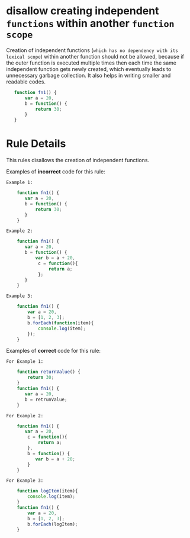 # disallow creating independent `functions` within another `function scope`

Creation of independent functions (`which has no dependency with its lexical scope`) within another function should not be allowed, because if the outer function is executed multiple times then each time the same independent function gets newly created, which eventually leads to unnecessary garbage collection. It also helps in writing smaller and readable codes.

```js
   function fn1() {
       var a = 20,
       b = function() {
           return 30; 
       }
   }
```

# Rule Details

This rules disallows the creation of independent functions.

Examples of **incorrect** code for this rule:

`Example 1:`
```js
    function fn1() {
       var a = 20,
       b = function() {
           return 30; 
       }
    }
```    
`Example 2:`
```js
    function fn1() {
       var a = 20,
       b = function() {
           var b = a + 20,
            c = function(){
                return a;
            }; 
       }
    }
```
`Example 3:`
```js
    function fn1() {
        var a = 20,
        b = [1, 2, 3];
        b.forEach(function(item){
            console.log(item);
        });
    }

```

Examples of **correct** code for this rule:

`For Example 1:`
```js
    function returnValue() {
        return 30; 
    }
    function fn1() {
       var a = 20,
       b = retrunValue;
    }
```

`For Example 2:`
```js
    function fn1() {
       var a = 20,
        c = function(){
            return a;
        },
        b = function() {
           var b = a + 20; 
        }
    }
```

`For Example 3:`
```js
    function logItem(item){
        console.log(item);
    }
    function fn1() {
        var a = 20,
        b = [1, 2, 3];
        b.forEach(logItem);
    }
```